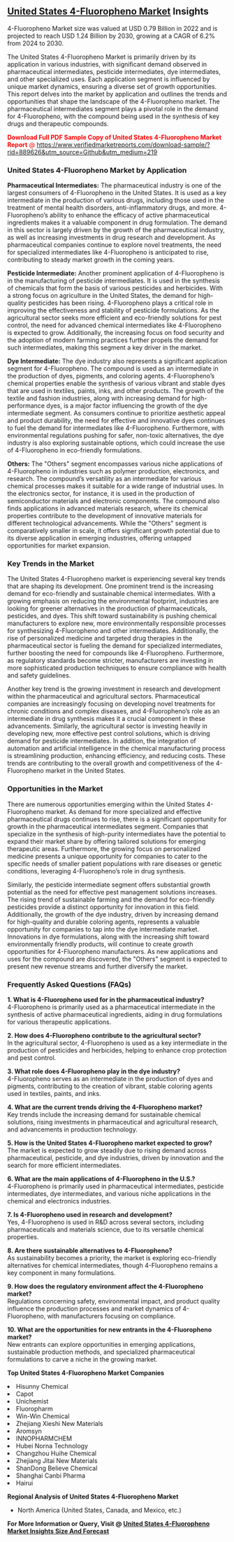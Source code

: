 <h2><a href="https://www.verifiedmarketreports.com/download-sample/?rid=889626&amp;utm_source=Github&amp;utm_medium=219" target="_blank">United States 4-Fluoropheno Market</a> Insights</h2><p>4-Fluoropheno Market size was valued at USD 0.79 Billion in 2022 and is projected to reach USD 1.24 Billion by 2030, growing at a CAGR of 6.2% from 2024 to 2030.</p><p><p>The United States 4-Fluoropheno Market is primarily driven by its application in various industries, with significant demand observed in pharmaceutical intermediates, pesticide intermediates, dye intermediates, and other specialized uses. Each application segment is influenced by unique market dynamics, ensuring a diverse set of growth opportunities. This report delves into the market by application and outlines the trends and opportunities that shape the landscape of the 4-Fluoropheno market. The pharmaceutical intermediates segment plays a pivotal role in the demand for 4-Fluoropheno, with the compound being used in the synthesis of key drugs and therapeutic compounds.</p> <p><p><span class=""><span style="color: #ff0000;"><strong>Download Full PDF Sample Copy of United States 4-Fluoropheno Market Report</strong> @ </span><a href="https://www.verifiedmarketreports.com/download-sample/?rid=889626&amp;utm_source=Github&amp;utm_medium=219" target="_blank">https://www.verifiedmarketreports.com/download-sample/?rid=889626&amp;utm_source=Github&amp;utm_medium=219</a></span></p></p> <h3>United States 4-Fluoropheno Market by Application</h3> <p><strong>Pharmaceutical Intermediates:</strong> The pharmaceutical industry is one of the largest consumers of 4-Fluoropheno in the United States. It is used as a key intermediate in the production of various drugs, including those used in the treatment of mental health disorders, anti-inflammatory drugs, and more. 4-Fluoropheno’s ability to enhance the efficacy of active pharmaceutical ingredients makes it a valuable component in drug formulation. The demand in this sector is largely driven by the growth of the pharmaceutical industry, as well as increasing investments in drug research and development. As pharmaceutical companies continue to explore novel treatments, the need for specialized intermediates like 4-Fluoropheno is anticipated to rise, contributing to steady market growth in the coming years.</p> <p><strong>Pesticide Intermediate:</strong> Another prominent application of 4-Fluoropheno is in the manufacturing of pesticide intermediates. It is used in the synthesis of chemicals that form the basis of various pesticides and herbicides. With a strong focus on agriculture in the United States, the demand for high-quality pesticides has been rising. 4-Fluoropheno plays a critical role in improving the effectiveness and stability of pesticide formulations. As the agricultural sector seeks more efficient and eco-friendly solutions for pest control, the need for advanced chemical intermediates like 4-Fluoropheno is expected to grow. Additionally, the increasing focus on food security and the adoption of modern farming practices further propels the demand for such intermediates, making this segment a key driver in the market.</p> <p><strong>Dye Intermediate:</strong> The dye industry also represents a significant application segment for 4-Fluoropheno. The compound is used as an intermediate in the production of dyes, pigments, and coloring agents. 4-Fluoropheno’s chemical properties enable the synthesis of various vibrant and stable dyes that are used in textiles, paints, inks, and other products. The growth of the textile and fashion industries, along with increasing demand for high-performance dyes, is a major factor influencing the growth of the dye intermediate segment. As consumers continue to prioritize aesthetic appeal and product durability, the need for effective and innovative dyes continues to fuel the demand for intermediates like 4-Fluoropheno. Furthermore, with environmental regulations pushing for safer, non-toxic alternatives, the dye industry is also exploring sustainable options, which could increase the use of 4-Fluoropheno in eco-friendly formulations.</p> <p><strong>Others:</strong> The "Others" segment encompasses various niche applications of 4-Fluoropheno in industries such as polymer production, electronics, and research. The compound’s versatility as an intermediate for various chemical processes makes it suitable for a wide range of industrial uses. In the electronics sector, for instance, it is used in the production of semiconductor materials and electronic components. The compound also finds applications in advanced materials research, where its chemical properties contribute to the development of innovative materials for different technological advancements. While the "Others" segment is comparatively smaller in scale, it offers significant growth potential due to its diverse application in emerging industries, offering untapped opportunities for market expansion.</p> <h3>Key Trends in the Market</h3> <p>The United States 4-Fluoropheno market is experiencing several key trends that are shaping its development. One prominent trend is the increasing demand for eco-friendly and sustainable chemical intermediates. With a growing emphasis on reducing the environmental footprint, industries are looking for greener alternatives in the production of pharmaceuticals, pesticides, and dyes. This shift toward sustainability is pushing chemical manufacturers to explore new, more environmentally responsible processes for synthesizing 4-Fluoropheno and other intermediates. Additionally, the rise of personalized medicine and targeted drug therapies in the pharmaceutical sector is fueling the demand for specialized intermediates, further boosting the need for compounds like 4-Fluoropheno. Furthermore, as regulatory standards become stricter, manufacturers are investing in more sophisticated production techniques to ensure compliance with health and safety guidelines.</p> <p>Another key trend is the growing investment in research and development within the pharmaceutical and agricultural sectors. Pharmaceutical companies are increasingly focusing on developing novel treatments for chronic conditions and complex diseases, and 4-Fluoropheno’s role as an intermediate in drug synthesis makes it a crucial component in these advancements. Similarly, the agricultural sector is investing heavily in developing new, more effective pest control solutions, which is driving demand for pesticide intermediates. In addition, the integration of automation and artificial intelligence in the chemical manufacturing process is streamlining production, enhancing efficiency, and reducing costs. These trends are contributing to the overall growth and competitiveness of the 4-Fluoropheno market in the United States.</p> <h3>Opportunities in the Market</h3> <p>There are numerous opportunities emerging within the United States 4-Fluoropheno market. As demand for more specialized and effective pharmaceutical drugs continues to rise, there is a significant opportunity for growth in the pharmaceutical intermediates segment. Companies that specialize in the synthesis of high-purity intermediates have the potential to expand their market share by offering tailored solutions for emerging therapeutic areas. Furthermore, the growing focus on personalized medicine presents a unique opportunity for companies to cater to the specific needs of smaller patient populations with rare diseases or genetic conditions, leveraging 4-Fluoropheno’s role in drug synthesis.</p> <p>Similarly, the pesticide intermediate segment offers substantial growth potential as the need for effective pest management solutions increases. The rising trend of sustainable farming and the demand for eco-friendly pesticides provide a distinct opportunity for innovation in this field. Additionally, the growth of the dye industry, driven by increasing demand for high-quality and durable coloring agents, represents a valuable opportunity for companies to tap into the dye intermediate market. Innovations in dye formulations, along with the increasing shift toward environmentally friendly products, will continue to create growth opportunities for 4-Fluoropheno manufacturers. As new applications and uses for the compound are discovered, the "Others" segment is expected to present new revenue streams and further diversify the market.</p> <h3>Frequently Asked Questions (FAQs)</h3> <p><strong>1. What is 4-Fluoropheno used for in the pharmaceutical industry?</strong><br>4-Fluoropheno is primarily used as a pharmaceutical intermediate in the synthesis of active pharmaceutical ingredients, aiding in drug formulations for various therapeutic applications.</p> <p><strong>2. How does 4-Fluoropheno contribute to the agricultural sector?</strong><br>In the agricultural sector, 4-Fluoropheno is used as a key intermediate in the production of pesticides and herbicides, helping to enhance crop protection and pest control.</p> <p><strong>3. What role does 4-Fluoropheno play in the dye industry?</strong><br>4-Fluoropheno serves as an intermediate in the production of dyes and pigments, contributing to the creation of vibrant, stable coloring agents used in textiles, paints, and inks.</p> <p><strong>4. What are the current trends driving the 4-Fluoropheno market?</strong><br>Key trends include the increasing demand for sustainable chemical solutions, rising investments in pharmaceutical and agricultural research, and advancements in production technology.</p> <p><strong>5. How is the United States 4-Fluoropheno market expected to grow?</strong><br>The market is expected to grow steadily due to rising demand across pharmaceutical, pesticide, and dye industries, driven by innovation and the search for more efficient intermediates.</p> <p><strong>6. What are the main applications of 4-Fluoropheno in the U.S.?</strong><br>4-Fluoropheno is primarily used in pharmaceutical intermediates, pesticide intermediates, dye intermediates, and various niche applications in the chemical and electronics industries.</p> <p><strong>7. Is 4-Fluoropheno used in research and development?</strong><br>Yes, 4-Fluoropheno is used in R&D across several sectors, including pharmaceuticals and materials science, due to its versatile chemical properties.</p> <p><strong>8. Are there sustainable alternatives to 4-Fluoropheno?</strong><br>As sustainability becomes a priority, the market is exploring eco-friendly alternatives for chemical intermediates, though 4-Fluoropheno remains a key component in many formulations.</p> <p><strong>9. How does the regulatory environment affect the 4-Fluoropheno market?</strong><br>Regulations concerning safety, environmental impact, and product quality influence the production processes and market dynamics of 4-Fluoropheno, with manufacturers focusing on compliance.</p> <p><strong>10. What are the opportunities for new entrants in the 4-Fluoropheno market?</strong><br>New entrants can explore opportunities in emerging applications, sustainable production methods, and specialized pharmaceutical formulations to carve a niche in the growing market.</p> </p><p><strong>Top United States 4-Fluoropheno Market Companies</strong></p><div data-test-id=""><p><li>Hisunny Chemical</li><li> Capot</li><li> Unichemist</li><li> Fluoropharm</li><li> Win-Win Chemical</li><li> Zhejiang Xieshi New Materials</li><li> Aromsyn</li><li> INNOPHARMCHEM</li><li> Hubei Norna Technology</li><li> Changzhou Huihe Chemical</li><li> Zhejiang Jitai New Materials</li><li> ShanDong Believe Chemical</li><li> Shanghai Canbi Pharma</li><li> Hairui</li></p><div><strong>Regional Analysis of&nbsp;United States 4-Fluoropheno Market</strong></div><ul><li dir="ltr"><p dir="ltr">North America&nbsp;(United States, Canada, and Mexico, etc.)</p></li></ul><p><strong>For More Information or Query, Visit @&nbsp;</strong><strong><a href="https://www.verifiedmarketreports.com/product/4-fluoropheno-market/?utm_source=Github&amp;utm_medium=219" target="_blank">United States 4-Fluoropheno Market Insights Size And Forecast</a></strong></p></div>

